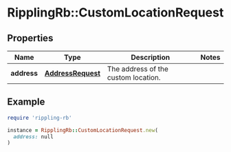 # RipplingRb::CustomLocationRequest

## Properties

| Name | Type | Description | Notes |
| ---- | ---- | ----------- | ----- |
| **address** | [**AddressRequest**](AddressRequest.md) | The address of the custom location. |  |

## Example

```ruby
require 'rippling-rb'

instance = RipplingRb::CustomLocationRequest.new(
  address: null
)
```

